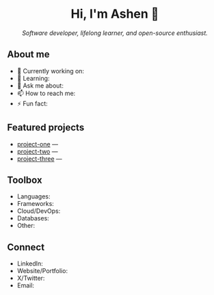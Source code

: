 <!--
This special README appears on your GitHub profile.
To enable it:
1) Create a new public repo named exactly your username: `ashensilva12`
2) Add this file at the root as `README.md`
3) Commit and push
-->

<h1 align="center">Hi, I'm Ashen 👋</h1>

<p align="center">
  <em>Software developer, lifelong learner, and open-source enthusiast.</em>
</p>

## About me

- 🔭 Currently working on: <!-- Briefly describe your main project(s) -->
- 🌱 Learning: <!-- e.g., Rust, Next.js, Kubernetes -->
- 💬 Ask me about: <!-- e.g., APIs, backend, cloud, dev tooling -->
- 📫 How to reach me: <!-- email or social links -->
- ⚡ Fun fact: <!-- something unique about you -->

## Featured projects

- [project-one](https://github.com/ashensilva12/project-one) — <!-- short value/what it does -->
- [project-two](https://github.com/ashensilva12/project-two) — <!-- short value/what it does -->
- [project-three](https://github.com/ashensilva12/project-three) — <!-- short value/what it does -->

## Toolbox

- Languages: <!-- e.g., JavaScript, TypeScript, Python, Go -->
- Frameworks: <!-- e.g., React, Next.js, Node.js, FastAPI, Spring Boot -->
- Cloud/DevOps: <!-- e.g., Docker, GitHub Actions, AWS, GCP, Terraform -->
- Databases: <!-- e.g., PostgreSQL, MySQL, MongoDB, Redis -->
- Other: <!-- e.g., REST, GraphQL, gRPC, testing, observability -->

## Connect

- LinkedIn: <!-- https://www.linkedin.com/in/YOUR_HANDLE -->
- Website/Portfolio: <!-- https://YOUR_DOMAIN -->
- X/Twitter: <!-- https://twitter.com/YOUR_HANDLE -->
- Email: <!-- yourname@domain.com -->
